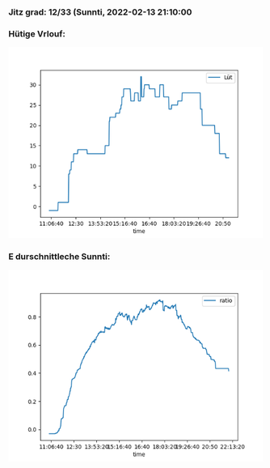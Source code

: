 ### Jitz grad: 12/33 (Sunnti, 2022-02-13 21:10:00

### Hütige Vrlouf:
![Graph](Today.png)

### E durschnittleche Sunnti:
![Graph](Sunnti.png)